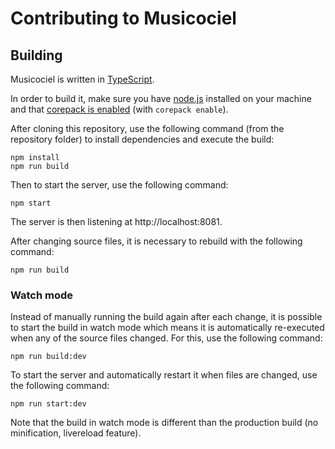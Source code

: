 # Contributing to Musicociel

## Building

Musicociel is written in [TypeScript](https://www.typescriptlang.org/).

In order to build it, make sure you have [node.js](https://nodejs.org/) installed on your machine and that [corepack is enabled](https://nodejs.org/api/corepack.html#enabling-the-feature) (with `corepack enable`).

After cloning this repository, use the following command (from the repository folder) to install dependencies and execute the build:

```
npm install
npm run build
```

Then to start the server, use the following command:

```
npm start
```

The server is then listening at http://localhost:8081.

After changing source files, it is necessary to rebuild with the following command:

```
npm run build
```

### Watch mode

Instead of manually running the build again after each change, it is possible to start the build in watch mode which means it is automatically re-executed when any of the source files changed. For this, use the following command:

```
npm run build:dev
```

To start the server and automatically restart it when files are changed, use the following command:

```
npm run start:dev
```

Note that the build in watch mode is different than the production build (no minification, livereload feature).
